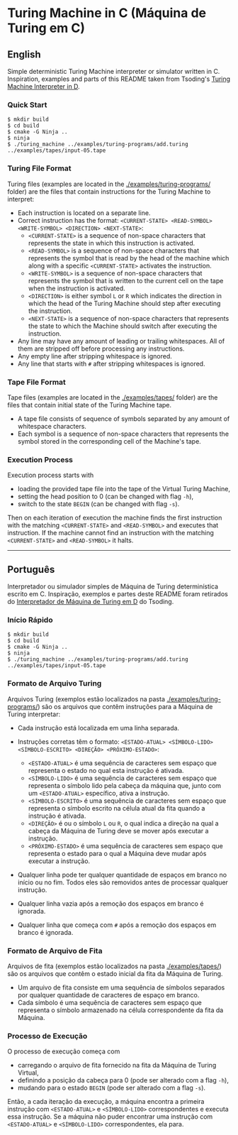 # Turing Machine in C (Máquina de Turing em C)

## English

Simple deterministic Turing Machine interpreter or simulator written in C. \
Inspiration, examples and parts of this README taken from
Tsoding's [Turing Machine Interpreter in D](https://github.com/tsoding/turd).

### Quick Start

```console
$ mkdir build
$ cd build
$ cmake -G Ninja ..
$ ninja
$ ./turing_machine ../examples/turing-programs/add.turing ../examples/tapes/input-05.tape
```

### Turing File Format

Turing files (examples are located in the [./examples/turing-programs/](./examples/turing-programs/) folder) are the
files that contain instructions for the Turing Machine to interpret:

- Each instruction is located on a separate line.
- Correct instruction has the format: `<CURRENT-STATE> <READ-SYMBOL> <WRITE-SYMBOL> <DIRECTION> <NEXT-STATE>`:
    - `<CURRENT-STATE>` is a sequence of non-space characters that represents the state in which this instruction is
      activated.
    - `<READ-SYMBOL>` is a sequence of non-space characters that represents the symbol that is read by the head of the
      machine which along with a specific `<CURRENT-STATE>` activates the instruction.
    - `<WRITE-SYMBOL>` is a sequence of non-space characters that represents the symbol that is written to the current
      cell on the tape when the instruction is activated.
    - `<DIRECTION>` is either symbol `L` or `R` which indicates the direction in which the head of the Turing Machine
      should step after executing the instruction.
    - `<NEXT-STATE>` is a sequence of non-space characters that represents the state to which the Machine should switch
      after executing the instruction.
- Any line may have any amount of leading or trailing whitespaces. All of them are stripped off before processing any
  instructions.
- Any empty line after stripping whitespace is ignored.
- Any line that starts with `#` after stripping whitespaces is ignored.

### Tape File Format

Tape files (examples are located in the [./examples/tapes/](./examples/tapes/) folder) are the files that contain
initial state of the Turing Machine tape.

- A tape file consists of sequence of symbols separated by any amount of whitespace characters.
- Each symbol is a sequence of non-space characters that represents the symbol stored in the corresponding cell of the
  Machine's tape.

### Execution Process

Execution process starts with

- loading the provided tape file into the tape of the Virtual Turing Machine,
- setting the head position to 0 (can be changed with flag `-h`),
- switch to the state `BEGIN` (can be changed with flag `-s`).

Then on each iteration of execution the machine finds the first instruction with the matching `<CURRENT-STATE>` and
`<READ-SYMBOL>` and executes that instruction. If the machine cannot find an instruction with the matching
`<CURRENT-STATE>` and `<READ-SYMBOL>` it halts.

---

## Português

Interpretador ou simulador simples de Máquina de Turing determinística escrito em C.
Inspiração, exemplos e partes deste README foram retirados do
[Interpretador de Máquina de Turing em D](https://github.com/tsoding/turd) do Tsoding.

### Início Rápido

```console
$ mkdir build
$ cd build
$ cmake -G Ninja ..
$ ninja
$ ./turing_machine ../examples/turing-programs/add.turing ../examples/tapes/input-05.tape
```

### Formato de Arquivo Turing

Arquivos Turing (exemplos estão localizados na pasta [./examples/turing-programs/](./examples/turing-programs/)) são os
arquivos que contêm instruções para a Máquina de Turing interpretar:

* Cada instrução está localizada em uma linha separada.
* Instruções corretas têm o formato: `<ESTADO-ATUAL> <SÍMBOLO-LIDO> <SÍMBOLO-ESCRITO> <DIREÇÃO> <PRÓXIMO-ESTADO>`:

    * `<ESTADO-ATUAL>` é uma sequência de caracteres sem espaço que representa o estado no qual esta instrução é
      ativada.
    * `<SÍMBOLO-LIDO>` é uma sequência de caracteres sem espaço que representa o símbolo lido pela cabeça da
      máquina que, junto com um `<ESTADO-ATUAL>` específico, ativa a instrução.
    * `<SÍMBOLO-ESCRITO>` é uma sequência de caracteres sem espaço que representa o símbolo escrito na célula
      atual da fita quando a instrução é ativada.
    * `<DIREÇÃO>` é ou o símbolo `L` ou `R`, o qual indica a direção na qual a cabeça da Máquina de Turing
      deve se mover após executar a instrução.
    * `<PRÓXIMO-ESTADO>` é uma sequência de caracteres sem espaço que representa o estado para o qual a Máquina
      deve mudar após executar a instrução.
* Qualquer linha pode ter qualquer quantidade de espaços em branco no início ou no fim. Todos eles são removidos
  antes de processar qualquer instrução.
* Qualquer linha vazia após a remoção dos espaços em branco é ignorada.
* Qualquer linha que começa com `#` após a remoção dos espaços em branco é ignorada.

### Formato de Arquivo de Fita

Arquivos de fita (exemplos estão localizados na pasta [./examples/tapes/](./examples/tapes/)) são os arquivos que contêm
o estado inicial da fita da Máquina de Turing.

* Um arquivo de fita consiste em uma sequência de símbolos separados por qualquer quantidade de caracteres de espaço em
  branco.
* Cada símbolo é uma sequência de caracteres sem espaço que representa o símbolo armazenado na célula correspondente
  da fita da Máquina.

### Processo de Execução

O processo de execução começa com

* carregando o arquivo de fita fornecido na fita da Máquina de Turing Virtual,
* definindo a posição da cabeça para 0 (pode ser alterado com a flag `-h`),
* mudando para o estado `BEGIN` (pode ser alterado com a flag `-s`).

Então, a cada iteração da execução, a máquina encontra a primeira instrução com `<ESTADO-ATUAL>` e
`<SÍMBOLO-LIDO>` correspondentes e executa essa instrução. Se a máquina não puder encontrar uma instrução com
`<ESTADO-ATUAL>` e `<SÍMBOLO-LIDO>` correspondentes, ela para.
